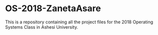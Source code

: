 # OS-2018-ZanetaAsare

This is a repository containing all the project files for the 2018 Operating Systems Class in Ashesi University.
